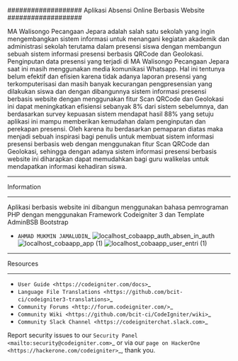 ###################
Aplikasi Absensi Online Berbasis Website
###################

MA Walisongo Pecangaan Jepara adalah salah satu sekolah yang ingin 
mengembangkan sistem informasi untuk menangani kegiatan akademik dan 
administrasi sekolah terutama dalam presensi siswa dengan membangun sebuah 
sistem informasi presensi berbasis QRCode dan Geolokasi. Penginputan data 
presensi yang terjadi di MA Walisongo Pecangaan Jepara saat ini masih 
menggunakan media komunikasi Whatsapp. Hal ini tentunya belum efektif dan 
efisien karena tidak adanya laporan presensi yang terkomputerisasi dan masih 
banyak kecurangan pengpresensian yang dilakukan siswa dan dengan dibangunnya 
sistem informasi presensi berbasis website dengan menggunakan fitur Scan 
QRCode dan Geolokasi ini dapat meningkatkan efisiensi sebanyak 8% dari sistem 
sebelumnya, dan berdasarkan survey kepuasan sistem mendapat hasil 88% yang 
setuju aplikasi ini mampu memberikan kemudahan dalam penginputan dan 
perekapan presensi. Oleh karena itu berdasarkan pemaparan diatas maka menjadi 
sebuah inspirasi bagi penulis untuk membuat sistem informasi presensi berbasis 
web dengan menggunakan fitur Scan QRCode dan Geolokasi, sehingga dengan 
adanya sistem informasi presensi berbasis website ini diharapkan dapat 
memudahkan bagi guru walikelas untuk mendapatkan informasi kehadiran siswa.

*******************
Information
*******************

Aplikasi berbasis website ini dibangun menggunakan bahasa pemrograman PHP dengan menggunakan Framework Codeigniter 3 dan Template AdminBSB Bootstrap
-  `AHMAD MUKMIN JAMALUDIN`_
![localhost_cobaapp_auth_absen_in_auth](https://user-images.githubusercontent.com/93875348/141669985-eb6326ac-e921-4da3-864a-79bcd88355d3.png)
![localhost_cobaapp_app (1)](https://user-images.githubusercontent.com/93875348/141669992-c273905a-bed0-47e6-8af1-2cc68332a1c7.png)
![localhost_cobaapp_user_entri (1)](https://user-images.githubusercontent.com/93875348/141669890-0626a5c4-cfbe-4d89-ba8c-163a8e5ff78f.png)

*********
Resources
*********

-  `User Guide <https://codeigniter.com/docs>`_
-  `Language File Translations <https://github.com/bcit-ci/codeigniter3-translations>`_
-  `Community Forums <http://forum.codeigniter.com/>`_
-  `Community Wiki <https://github.com/bcit-ci/CodeIgniter/wiki>`_
-  `Community Slack Channel <https://codeigniterchat.slack.com>`_

Report security issues to our `Security Panel <mailto:security@codeigniter.com>`_
or via our `page on HackerOne <https://hackerone.com/codeigniter>`_, thank you.

